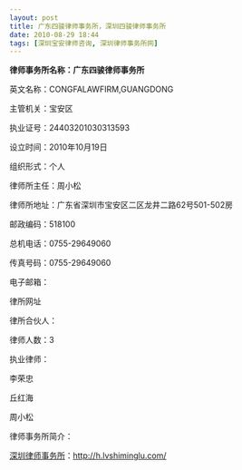```yaml
---
layout: post
title: 广东四骏律师事务所，深圳四骏律师事务所
date: 2010-08-29 18:44
tags: [深圳宝安律师咨询, 深圳律师事务所网]
---
```

<strong>律师事务所名称：广东四骏律师事务所</strong>

英文名称：CONGFALAWFIRM,GUANGDONG

主管机关：宝安区

执业证号：24403201030313593

设立时间：2010年10月19日

组织形式：个人

律师所主任：周小松

律师所地址：广东省深圳市宝安区二区龙井二路62号501-502房

邮政编码：518100

总机电话：0755-29649060

传真号码：0755-29649060

电子邮箱：

律所网址

律所合伙人：

律师人数：3

执业律师：

李荣忠

丘红海

周小松

律师事务所简介：


<a href="http://h.lvshiminglu.com/">深圳律师事务所</a>：<a href="http://h.lvshiminglu.com/">http://h.lvshiminglu.com/</a>

